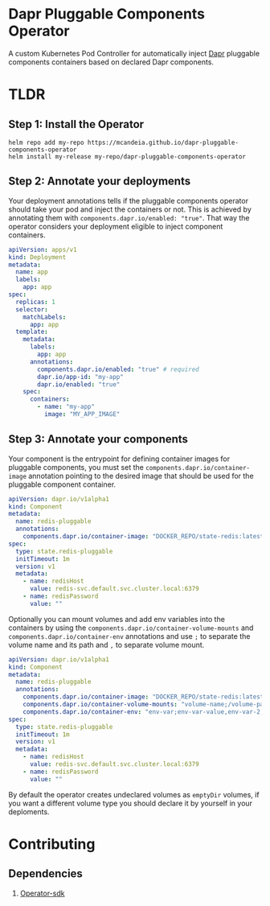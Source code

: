 # Dapr Pluggable Components Operator

A custom Kubernetes Pod Controller for automatically inject [Dapr](https://dapr.io/) pluggable components containers based on declared Dapr components.

# TLDR

## Step 1: Install the Operator

```shell
helm repo add my-repo https://mcandeia.github.io/dapr-pluggable-components-operator
helm install my-release my-repo/dapr-pluggable-components-operator
```

## Step 2: Annotate your deployments

Your deployment annotations tells if the pluggable components operator should take your pod and inject the containers or not. This is achieved by annotating them with `components.dapr.io/enabled: "true"`. That way the operator considers your deployment eligible to inject component containers.

```yaml
apiVersion: apps/v1
kind: Deployment
metadata:
  name: app
  labels:
    app: app
spec:
  replicas: 1
  selector:
    matchLabels:
      app: app
  template:
    metadata:
      labels:
        app: app
      annotations:
        components.dapr.io/enabled: "true" # required
        dapr.io/app-id: "my-app"
        dapr.io/enabled: "true"
    spec:
      containers:
        - name: "my-app"
          image: "MY_APP_IMAGE"
```

## Step 3: Annotate your components

Your component is the entrypoint for defining container images for pluggable components, you must set the `components.dapr.io/container-image` annotation pointing to the desired image that should be used for the pluggable component container.

```yaml
apiVersion: dapr.io/v1alpha1
kind: Component
metadata:
  name: redis-pluggable
  annotations:
    components.dapr.io/container-image: "DOCKER_REPO/state-redis:latest" # required
spec:
  type: state.redis-pluggable
  initTimeout: 1m
  version: v1
  metadata:
    - name: redisHost
      value: redis-svc.default.svc.cluster.local:6379
    - name: redisPassword
      value: ""
```

Optionally you can mount volumes and add env variables into the containers by using the `components.dapr.io/container-volume-mounts` and `components.dapr.io/container-env` annotations and use `;` to separate the volume name and its path and `,` to separate volume mount.

```yaml
apiVersion: dapr.io/v1alpha1
kind: Component
metadata:
  name: redis-pluggable
  annotations:
    components.dapr.io/container-image: "DOCKER_REPO/state-redis:latest" # required
    components.dapr.io/container-volume-mounts: "volume-name;/volume-path,volume-name-2;/volume-path-2" # optional
    components.dapr.io/container-env: "env-var;env-var-value,env-var-2;env-var-value-2"
spec:
  type: state.redis-pluggable
  initTimeout: 1m
  version: v1
  metadata:
    - name: redisHost
      value: redis-svc.default.svc.cluster.local:6379
    - name: redisPassword
      value: ""
```

By default the operator creates undeclared volumes as `emptyDir` volumes, if you want a different volume type you should declare it by yourself in your deploments.

# Contributing

## Dependencies

1. [Operator-sdk](https://sdk.operatorframework.io/docs/installation/)
